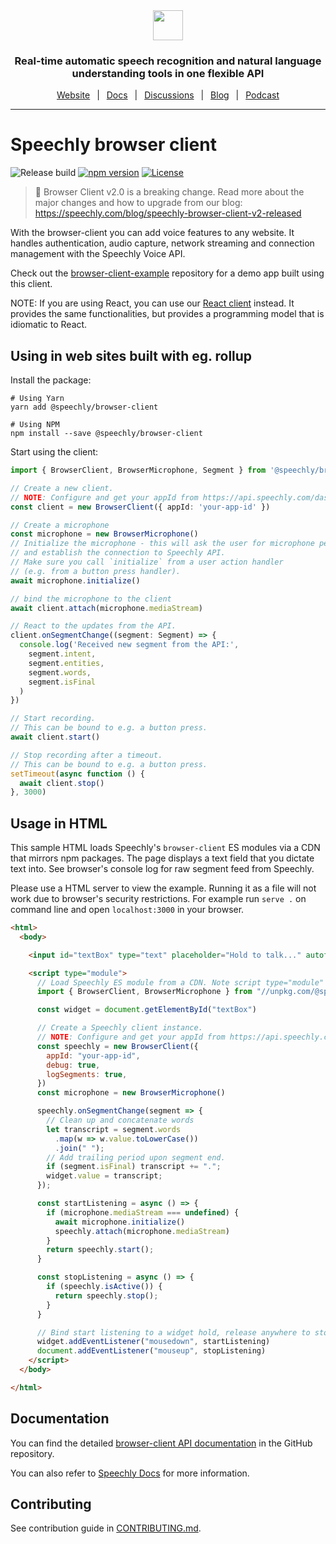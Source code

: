 <div align="center" markdown="1">
<a href="https://www.speechly.com">
   <img src="https://d33wubrfki0l68.cloudfront.net/f15fc952956e1952d6bd23661b7a7ee6b775faaa/c1b30/img/speechly-logo-duo-black.svg" height="48" />
</a>

### Real-time automatic speech recognition and natural language understanding tools in one flexible API

[Website](https://www.speechly.com/)
&ensp;|&ensp;
[Docs](https://docs.speechly.com/)
&ensp;|&ensp;
[Discussions](https://github.com/speechly/speechly/discussions)
&ensp;|&ensp;
[Blog](https://www.speechly.com/blog/)
&ensp;|&ensp;
[Podcast](https://anchor.fm/the-speechly-podcast)

---

</div>

# Speechly browser client

![Release build](https://github.com/speechly/browser-client/workflows/Release%20build/badge.svg?branch=master&event=release)
[![npm version](https://badge.fury.io/js/%40speechly%2Fbrowser-client.svg)](https://badge.fury.io/js/%40speechly%2Fbrowser-client)
[![License](http://img.shields.io/:license-mit-blue.svg)](LICENSE)

> 🚧 Browser Client v2.0 is a breaking change. Read more about the major changes and how to upgrade from our blog: https://speechly.com/blog/speechly-browser-client-v2-released

With the browser-client you can add voice features to any website. It handles authentication, audio capture, network streaming and connection management with the Speechly Voice API.

Check out the [browser-client-example](https://github.com/speechly/speechly/tree/main/examples/browser-client-example) repository for a demo app built using this client.

NOTE: If you are using React, you can use our [React client](https://github.com/speechly/speechly/tree/main/libraries/react-client) instead. It provides the same functionalities, but provides a programming model that is idiomatic to React.

## Using in web sites built with eg. rollup

Install the package:

```shell
# Using Yarn
yarn add @speechly/browser-client

# Using NPM
npm install --save @speechly/browser-client
```

Start using the client:

```typescript
import { BrowserClient, BrowserMicrophone, Segment } from '@speechly/browser-client'

// Create a new client.
// NOTE: Configure and get your appId from https://api.speechly.com/dashboard
const client = new BrowserClient({ appId: 'your-app-id' })

// Create a microphone
const microphone = new BrowserMicrophone()
// Initialize the microphone - this will ask the user for microphone permissions
// and establish the connection to Speechly API.
// Make sure you call `initialize` from a user action handler
// (e.g. from a button press handler).
await microphone.initialize()

// bind the microphone to the client
await client.attach(microphone.mediaStream)

// React to the updates from the API.
client.onSegmentChange((segment: Segment) => {
  console.log('Received new segment from the API:',
    segment.intent,
    segment.entities,
    segment.words,
    segment.isFinal
  )
})

// Start recording.
// This can be bound to e.g. a button press.
await client.start()

// Stop recording after a timeout.
// This can be bound to e.g. a button press.
setTimeout(async function () {
  await client.stop()
}, 3000)
```

## Usage in HTML

This sample HTML loads Speechly's `browser-client` ES modules via a CDN that mirrors npm packages. The page displays a text field that you dictate text into. See browser's console log for raw segment feed from Speechly.

Please use a HTML server to view the example. Running it as a file will not work due to browser's security restrictions. For example run `serve .` on command line and open `localhost:3000` in your browser.

```HTML
<html>
  <body>

    <input id="textBox" type="text" placeholder="Hold to talk..." autofocus />

    <script type="module">
      // Load Speechly ES module from a CDN. Note script type="module"
      import { BrowserClient, BrowserMicrophone } from "//unpkg.com/@speechly/browser-client?module=true"

      const widget = document.getElementById("textBox")

      // Create a Speechly client instance.
      // NOTE: Configure and get your appId from https://api.speechly.com/dashboard
      const speechly = new BrowserClient({
        appId: "your-app-id",
        debug: true,
        logSegments: true,
      })
      const microphone = new BrowserMicrophone()

      speechly.onSegmentChange(segment => {
        // Clean up and concatenate words
        let transcript = segment.words
          .map(w => w.value.toLowerCase())
          .join(" ");
        // Add trailing period upon segment end.
        if (segment.isFinal) transcript += ".";
        widget.value = transcript;
      });

      const startListening = async () => {
        if (microphone.mediaStream === undefined) {
          await microphone.initialize()
          speechly.attach(microphone.mediaStream)
        }
        return speechly.start();
      }

      const stopListening = async () => {
        if (speechly.isActive()) {
          return speechly.stop();
        }
      }

      // Bind start listening to a widget hold, release anywhere to stop
      widget.addEventListener("mousedown", startListening)
      document.addEventListener("mouseup", stopListening)
    </script>
  </body>

</html>
```

## Documentation

You can find the detailed [browser-client API documentation](docs/classes/_index_d_.client.md) in the GitHub repository.

You can also refer to [Speechly Docs](https://docs.speechly.com/?utm_source=github&utm_medium=browser-client&utm_campaign=text) for more information.

## Contributing

See contribution guide in [CONTRIBUTING.md](https://github.com/speechly/speechly/blob/main/CONTRIBUTING.md).
